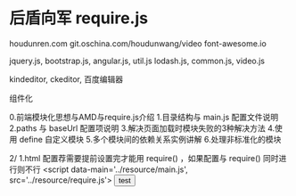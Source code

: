 # 后盾向军 require.js

houdunren.com
git.oschina.com/houdunwang/video
font-awesome.io

jquery.js, bootstrap.js, angular.js, util.js lodash.js, common.js, video.js

kindeditor, ckeditor, 百度编辑器

组件化

0.前端模块化思想与AMD与require.js介绍
1.目录结构与 main.js 配置文件说明
2.paths 与 baseUrl 配置项说明
3.解决页面加载时模块失败的3种解决方法
4.使用 define 自定义模块
5.多个模块间的依赖关系实例讲解
6.处理非标准化的模块

2/
    1.html
        配置荐需要提前设置完才能用 require() ，如果配置与 require() 同时进行则不行
        <script data-main='../resource/main.js', src='../resource/require.js'></script>
        <button onclick='test()'>test</button>
        <script>
            function test()
            {
                require(['jquery'], function ($){
                    $('body').css({'backgroundColor': 'red'});
                });
                //require(['jquery', 'angular'], function ($, angular){
                //    $('body').css({'backgroundColor': 'red'});
                //});            
            }
            
            //直接读取 require.js 不走配置项
            //不是走模块（而是直接走文件的，所以系统无法赋值给 $, angular)
            //这种方法不太可取，因为没办法管理依赖
            //require(['lib/jquery.min', 'lib/angular.min'], function (){
            //    $('body').css({'backgroundColor': 'red'});
            //});

        </script>
    2.html
        通过浏览器按顺序解析 require.js, main.js 以及下述的 require() 可以生效
        <script src='../resource/require.js'></script>
        <script src='../resource/main.js'></script>
        <button>test</button>
        <script>
            require(['jquery', 'angular'], function ($, angular) {
                $('body').css({'backgroundColor': 'red'});
            });
            
            //require(['../app/util'], function (hd) {
            //   hd.show();
            // });
            require(['util'], function (hd) { 
            // 将 ../resource/app 定义成 baseUrl,  paths 里面的 jquery: ../lib/jquery.min, angular: ../lib/angular.min
            // util 中的 json 对象被赋值给 hd
                hd.show();
                hd.change();
            });
            require(['jquery'], function ($) {
                
            });
            require(['bootstrap'], function () { // bootstrap 依赖 jquery, bootstrap.css
                
            });
            require(['hd'], function (a) {
                // a(); 不在 shim 中定义 exports 的话会报错（针对非标准化） 针对 hd 中只有一个方法
                a.success()
            });
            </script>
/resource
    app/
        util.js
            define(['jquery'], function ($) {
                return {
                    show: function () {
                        alert('后盾人');
                    },
                    message: function () {
                        alert('houdunren.com');
                    },
                    change: function () {
                        $('body').css({'backgroundColor': 'red'});
                    },
                    change2: function () {
                        requre(['jquery'], function ($) {
                            $('body').css({'backgroundColor': 'blue'});
                        });
                    }
                }
            });
        hd.js
            // 老的库， 一般都是函数式， 非标准化（标准化都是以 define 来定义的）， 函数式编辑
            function modal() {
                alert('houdunren');
            }
            function success() {
                alert('yeah!');
            }
    css/
        bootstrap.min.css
        font-awesome.min.css
    fonts/
    js/
        special.js
    lib/
        angular.js
        bootstrap.min.js
        css.min.js
        jquery.min.js
        underscore-min.js
    require.js
    main.js 配置文件
        require.config({
            paths:{
                'jquery': 'lib/jquery.min.js',
                'angular': 'lib/angular.min'
            }
        });
        //require.config({
        //    baseUrl: '../resource/lib/',  // 基准路径，最后斜杠不加也可以 ../resource/lib
        //    paths:{
        //        'jquery': 'jquery.min.js', 
        //        'angular': 'angular.min',
        //        'special': '../js/special' // 参照基准路径去找
        //    }
        //});
        
         // 这块代码在上述配置项之后执行即可
         //require(['jquery', 'angular'], function ($, angular){
         //    $('body').css({'backgroundColor': 'red'});
         //});

        //require.config({
        //    baseUrl: '../resource/app/'
        //    paths:{
        //        'css': '../lib/css.min', // 该库用于解决 css 的依赖问题
        //        'jquery': '../lib/jquery.min.js',
        //        'angular': '../lib/angular.min',
        //        'bootstrap': '../lib/bootstrap.min',
        //        'hd': 'hd' // 不写也行 require() 的时候会自动在基准路径下找
        //    },
        //    shim: { // 定义依赖关系
        //       'hd': {
        //          // exports: 'modal' 针对 hd 文件中只有一个方法
        //          init: function () {
        //              return {
        //                  modal: modal,
        //                  success: success
        //              }
        //          }
        //       }
        //       'bootstrap': {
        //          'deps': ['jquery', 'css!../css/bootstrap.min.css', 'css!../css/font-awesome.min.css'] // css 的依赖文件需要写上文件后缀
        //        }
        //    }
        //});
        
        
        
    
    
    
    
    
    
    
    
    
    
    
    
    
    
    
    
    
    
    
    
    
    
    
    
    

